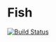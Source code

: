 Fish
====
 
[![Build Status](https://travis-ci.org/yhl10000/Fish.png?branch=master)](https://travis-ci.org/yhl10000/Fish)

